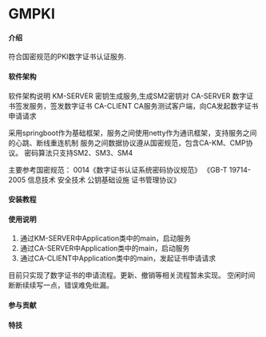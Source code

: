 # GMPKI

#### 介绍
符合国密规范的PKI数字证书认证服务.

#### 软件架构
软件架构说明
KM-SERVER 密钥生成服务,生成SM2密钥对
CA-SERVER 数字证书签发服务，签发数字证书
CA-CLIENT CA服务测试客户端，向CA发起数字证书申请请求

采用springboot作为基础框架，服务之间使用netty作为通讯框架，支持服务之间的心跳、断线重连机制
服务之间数据协议遵从国密规范，包含CA-KM、CMP协议。
密码算法只支持SM2、SM3、SM4

主要参考国密规范：
0014《数字证书认证系统密码协议规范》
《GB-T 19714-2005 信息技术 安全技术 公钥基础设施 证书管理协议》


#### 安装教程



#### 使用说明
1.  通过KM-SERVER中Application类中的main，启动服务
2.  通过CA-SERVER中Application类中的main，启动服务
3.  通过CA-CLIENT中Application类中的main，发起证书申请请求

目前只实现了数字证书的申请流程。更新、撤销等相关流程暂未实现。
空闲时间断断续续写一点，错误难免纰漏。

#### 参与贡献




#### 特技


